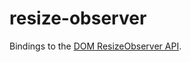# resize-observer

Bindings to the [DOM ResizeObserver API](https://developer.mozilla.org/en-US/docs/Web/API/ResizeObserver).
